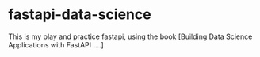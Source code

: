 # fastapi-data-science
This is my play and practice fastapi, using the book [Building Data Science Applications with FastAPI ....]

